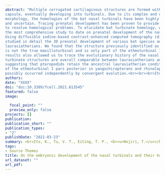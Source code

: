 ```yaml
---
abstract: "Multiple corrugated cartilaginous structures are formed within the mammalian nasal
capsule, eventually developing into turbinals. Due to its complex and derived
morphology, the homologies of the bat nasal turbinals have been highly disputed
and uncertain. Tracing prenatal development has been proven to provide a means
to resolve homological problems. To elucidate bat turbinate homology, we conducted
the most comprehensive study to date on prenatal development of the nasal capsule.
Using diffusible iodine-based contrast-enhanced computed tomography (diceCT), we
studied in detail the 3D prenatal development of various bat species and non-bat
laurasiatherians. We found that the structure previously identified as “maxilloturbinal”
is not the true maxilloturbinal and is only part of the ethmoturbinal I pars anterior. Our
results also allowed us to trace the evolutionary history of the nasal turbinals in bats. The
turbinate structures are overall comparable between laurasiatherians and pteropodids,
suggesting that pteropodids retain the ancestral laurasiatherian condition. The absence
of the ethmoturbinal I pars posterior in yangochiropterans and rhinolophoids has
possibly occurred independently by convergent evolution.<br><br><br>Ito, K., Tu, V. T., Eiting, T. P., Nojiri, T., and Koyabu, D. <br><b><i>Frontiers in Cell and Developmental Biology</i></b>. (2021)"
authors:
date: "XXXX"
doi: "doi:10.3389/fcell.2021.613545"
featured: false
image:
 
  focal_point: ""
  preview_only: false
projects: []
publication: 
publication_short: ""
publication_types:
- "2"
publishDate: "2021-03-23"
summary: <br>Ito, K., Tu, V. T., Eiting, T. P., <b><u>Nojiri, T.</u></b>, and Koyabu, D. <br><b><i>Frontiers in Cell and Developmental Biology</i></b> (2021)<br><script type="text/javascript" src="https://d1bxh8uas1mnw7.cloudfront.net/assets/embed.js"></script><div class="altmetric-embed" data-badge-type="donut" data-altmetric-id="102540046"></div>
tags:
- Source Themes
title: On the embryonic development of the nasal turbinals and their homology in bats
url_dataset: ""
url_pdf: 
---
```

